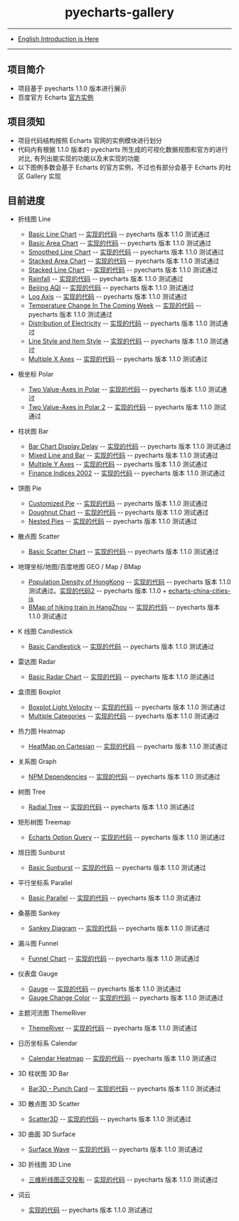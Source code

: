 <h1 align="center">pyecharts-gallery</h1>

---

* [English Introduction is Here](https://github.com/pyecharts/pyecharts-gallery/blob/master/README_EN.md)

---

## 项目简介

* 项目基于 pyecharts 1.1.0 版本进行展示
* 百度官方 Echarts [官方实例](https://echarts.baidu.com/examples/)

## 项目须知

* 项目代码结构按照 Echarts 官网的实例模块进行划分
* 代码内有根据 1.1.0 版本的 pyecharts 所生成的可视化数据视图和官方的进行对比, 有列出能实现的功能以及未实现的功能
* 以下图例多数会基于 Echarts 的官方实例，不过也有部分会基于 Echarts 的社区 Gallery 实现

## 目前进度

* 折线图 Line
    * [Basic Line Chart](https://echarts.baidu.com/examples/editor.html?c=line-simple) -- [实现的代码](https://github.com/pyecharts/pyecharts-gallery/blob/master/Line/basic_line_chart.py) -- pyecharts 版本 1.1.0 测试通过
    * [Basic Area Chart](https://echarts.baidu.com/examples/editor.html?c=area-basic) -- [实现的代码](https://github.com/pyecharts/pyecharts-gallery/blob/master/Line/basic_area_chart.py) -- pyecharts 版本 1.1.0 测试通过
    * [Smoothed Line Chart](https://echarts.baidu.com/examples/editor.html?c=line-smooth) -- [实现的代码](https://github.com/pyecharts/pyecharts-gallery/blob/master/Line/smoothed_line_chart.py) -- pyecharts 版本 1.1.0 测试通过
    * [Stacked Area Chart](https://echarts.baidu.com/examples/editor.html?c=area-stack) -- [实现的代码](https://github.com/pyecharts/pyecharts-gallery/blob/master/Line/stacked_area_chart.py) -- pyecharts 版本 1.1.0 测试通过
    * [Stacked Line Chart](https://echarts.baidu.com/examples/editor.html?c=line-stack) -- [实现的代码](https://github.com/pyecharts/pyecharts-gallery/blob/master/Line/stacked_line_chart.py) -- pyecharts 版本 1.1.0 测试通过
    * [Rainfall](https://echarts.baidu.com/examples/editor.html?c=area-rainfall) -- [实现的代码](https://github.com/pyecharts/pyecharts-gallery/blob/master/Line/rainfall.py) -- pyecharts 版本 1.1.0 测试通过
    * [Beijing AQI](https://echarts.baidu.com/examples/editor.html?c=line-aqi) -- [实现的代码](https://github.com/pyecharts/pyecharts-gallery/blob/master/Line/beijing_aqi.py) -- pyecharts 版本 1.1.0 测试通过
    * [Log Axis](https://www.echartsjs.com/examples/editor.html?c=line-log) -- [实现的代码](https://github.com/pyecharts/pyecharts-gallery/blob/master/Line/log_axis.py) -- pyecharts 版本 1.1.0 测试通过
    * [Temperature Change In The Coming Week](https://echarts.baidu.com/examples/editor.html?c=line-marker) -- [实现的代码](https://github.com/pyecharts/pyecharts-gallery/blob/master/Line/temperature_change_line_chart.py) -- pyecharts 版本 1.1.0 测试通过
    * [Distribution of Electricity](https://www.echartsjs.com/examples/editor.html?c=line-sections) -- [实现的代码](https://github.com/pyecharts/pyecharts-gallery/blob/master/Line/distribution_of_electricity.py) -- pyecharts 版本 1.1.0 测试通过
    * [Line Style and Item Style](https://echarts.baidu.com/examples/editor.html?c=line-style) -- [实现的代码](https://github.com/pyecharts/pyecharts-gallery/blob/master/Line/line_style_and_item_style.py) -- pyecharts 版本 1.1.0 测试通过
    * [Multiple X Axes](https://echarts.baidu.com/examples/editor.html?c=multiple-x-axis) -- [实现的代码](https://github.com/pyecharts/pyecharts-gallery/blob/master/Line/multiple_x_axes.py) -- pyecharts 版本 1.1.0 测试通过

* 极坐标 Polar
    * [Two Value-Axes in Polar](https://www.echartsjs.com/examples/editor.html?c=line-polar) -- [实现的代码](https://github.com/pyecharts/pyecharts-gallery/blob/master/Polar/two_value_axes_in_polar.py) -- pyecharts 版本 1.1.0 测试通过
    * [Two Value-Axes in Polar 2](https://www.echartsjs.com/examples/editor.html?c=line-polar2) -- [实现的代码](https://github.com/pyecharts/pyecharts-gallery/blob/master/Polar/two_value_axes_in_polar_2.py) -- pyecharts 版本 1.1.0 测试通过
    
* 柱状图 Bar
    * [Bar Chart Display Delay](https://echarts.baidu.com/examples/editor.html?c=bar-animation-delay) -- [实现的代码](https://github.com/pyecharts/pyecharts-gallery/blob/master/Bar/bar_chart_display_delay.py) -- pyecharts 版本 1.1.0 测试通过
    * [Mixed Line and Bar](https://echarts.baidu.com/examples/editor.html?c=mix-line-bar) -- [实现的代码](https://github.com/pyecharts/pyecharts-gallery/blob/master/Bar/mixed_bar_and_line.py) -- pyecharts 版本 1.1.0 测试通过
    * [Multiple Y Axes](https://www.echartsjs.com/examples/editor.html?c=multiple-y-axis) -- [实现的代码](https://github.com/pyecharts/pyecharts-gallery/blob/master/Bar/multiple_y_axes.py) -- pyecharts 版本 1.1.0 测试通过
    * [Finance Indices 2002](https://www.echartsjs.com/examples/editor.html?c=mix-timeline-finance) -- [实现的代码](https://github.com/pyecharts/pyecharts-gallery/blob/master/Bar/finance_indices_2002.py) -- pyecharts 版本 1.1.0 测试通过

* 饼图 Pie
    * [Customized Pie](https://echarts.baidu.com/examples/editor.html?c=pie-custom) -- [实现的代码](https://github.com/pyecharts/pyecharts-gallery/blob/master/Pie/customized_pie.py) -- pyecharts 版本 1.1.0 测试通过
    * [Doughnut Chart](https://echarts.baidu.com/examples/editor.html?c=pie-doughnut) -- [实现的代码](https://github.com/pyecharts/pyecharts-gallery/blob/master/Pie/doughnut_chart.py) -- pyecharts 版本 1.1.0 测试通过
    * [Nested Pies](https://echarts.baidu.com/examples/editor.html?c=pie-nest) -- [实现的代码](https://github.com/pyecharts/pyecharts-gallery/blob/master/Pie/nested_pies.py) -- pyecharts 版本 1.1.0 测试通过

* 散点图 Scatter
    * [Basic Scatter Chart](https://echarts.baidu.com/examples/editor.html?c=scatter-simple) -- [实现的代码](https://github.com/pyecharts/pyecharts-gallery/blob/master/Scatter/basic_scatter_chart.py) -- pyecharts 版本 1.1.0 测试通过

* 地理坐标/地图/百度地图 GEO / Map / BMap
    * [Population Density of HongKong](https://echarts.baidu.com/examples/editor.html?c=map-HK) -- [实现的代码](https://github.com/pyecharts/pyecharts-gallery/blob/master/Geo_Map_BMap/population_density_of_HongKong.py) -- pyecharts 版本 1.1.0 测试通过。[实现的代码2](https://github.com/pyecharts/pyecharts-gallery/blob/master/Geo_Map_BMap/population_density_of_HongKong_v2.py) -- pyecharts 版本 1.1.0 + [echarts-china-cities-js](https://github.com/echarts-map/echarts-china-cities-js)
    * [BMap of hiking train in HangZhou](https://echarts.baidu.com/examples/editor.html?c=lines-bmap) -- [实现的代码](https://github.com/pyecharts/pyecharts-gallery/blob/master/Geo_Map_BMap/hiking_trail_in_hangzhou.py) -- pyecharts 版本 1.1.0 测试通过

* K 线图 Candlestick
    * [Basic Candlestick](https://echarts.baidu.com/examples/editor.html?c=candlestick-simple) -- [实现的代码](https://github.com/pyecharts/pyecharts-gallery/blob/master/Candlestick/basic_candlestick.py) -- pyecharts 版本 1.1.0 测试通过

* 雷达图 Radar
    * [Basic Radar Chart](https://echarts.baidu.com/examples/editor.html?c=radar) -- [实现的代码](https://github.com/pyecharts/pyecharts-gallery/blob/master/Radar/basic_radar_chart.py) -- pyecharts 版本 1.1.0 测试通过

* 盒须图 Boxplot
    * [Boxplot Light Velocity](https://echarts.baidu.com/examples/editor.html?c=boxplot-light-velocity) -- [实现的代码](https://github.com/pyecharts/pyecharts-gallery/blob/master/Boxplot/boxplot_light_velocity.py) -- pyecharts 版本 1.1.0 测试通过
    * [Multiple Categories](https://www.echartsjs.com/examples/editor.html?c=boxplot-multi) -- [实现的代码](https://github.com/pyecharts/pyecharts-gallery/blob/master/Boxplot/multiple_categories.py) -- pyecharts 版本 1.1.0 测试通过

* 热力图 Heatmap
    * [HeatMap on Cartesian](https://echarts.baidu.com/examples/editor.html?c=heatmap-cartesian) -- [实现的代码](https://github.com/pyecharts/pyecharts-gallery/blob/master/Heatmap/heatmap_on_cartesian.py) -- pyecharts 版本 1.1.0 测试通过
    
* 关系图 Graph
    * [NPM Dependencies](https://echarts.baidu.com/examples/editor.html?c=graph-npm) -- [实现的代码](https://github.com/pyecharts/pyecharts-gallery/blob/master/Graph/npm_dependencies.py) -- pyecharts 版本 1.1.0 测试通过
    
* 树图 Tree
    * [Radial Tree](https://echarts.baidu.com/examples/editor.html?c=tree-radial) -- [实现的代码](https://github.com/pyecharts/pyecharts-gallery/blob/master/Tree/radial_tree.py) -- pyecharts 版本 1.1.0 测试通过

* 矩形树图 Treemap
    * [Echarts Option Query](https://echarts.baidu.com/examples/editor.html?c=treemap-drill-down) -- [实现的代码](https://github.com/pyecharts/pyecharts-gallery/blob/master/Treemap/echarts_option_query.py) -- pyecharts 版本 1.1.0 测试通过
    
* 旭日图 Sunburst
    * [Basic Sunburst](https://www.echartsjs.com/examples/editor.html?c=sunburst-simple) -- [实现的代码](https://github.com/pyecharts/pyecharts-gallery/blob/master/Sunburst/basic_sunburst.py) -- pyecharts 版本 1.1.0 测试通过

* 平行坐标系 Parallel
    * [Basic Parallel](https://echarts.baidu.com/examples/editor.html?c=parallel-simple) -- [实现的代码](https://github.com/pyecharts/pyecharts-gallery/blob/master/Parallel/basic_parallel.py) -- pyecharts 版本 1.1.0 测试通过

* 桑基图 Sankey
    * [Sankey Diagram](https://echarts.baidu.com/examples/editor.html?c=sankey-energy) -- [实现的代码](https://github.com/pyecharts/pyecharts-gallery/blob/master/Sankey/sankey_diagram.py) -- pyecharts 版本 1.1.0 测试通过

* 漏斗图 Funnel
    * [Funnel Chart](https://echarts.baidu.com/examples/editor.html?c=funnel) -- [实现的代码](https://github.com/pyecharts/pyecharts-gallery/blob/master/Funnel/funnel_chart.py) -- pyecharts 版本 1.1.0 测试通过

* 仪表盘 Gauge
    * [Gauge](https://echarts.baidu.com/examples/editor.html?c=gauge) -- [实现的代码](https://github.com/pyecharts/pyecharts-gallery/blob/master/Gauge/gauge.py) -- pyecharts 版本 1.1.0 测试通过
    * [Gauge Change Color](https://gallery.echartsjs.com/editor.html?c=xH1vxib94f) -- [实现的代码](https://github.com/pyecharts/pyecharts-gallery/blob/master/Gauge/gauge_change_color.py) -- pyecharts 版本 1.1.0 测试通过
    
* 主题河流图 ThemeRiver
    * [ThemeRiver](https://echarts.baidu.com/examples/editor.html?c=themeRiver-basic) -- [实现的代码](https://github.com/pyecharts/pyecharts-gallery/blob/master/ThemeRiver/theme_river.py) -- pyecharts 版本 1.1.0 测试通过

* 日历坐标系 Calendar
    * [Calendar Heatmap](https://echarts.baidu.com/examples/editor.html?c=calendar-heatmap) -- [实现的代码](https://github.com/pyecharts/pyecharts-gallery/blob/master/Calendar/calendar_heatmap.py) -- pyecharts 版本 1.1.0 测试通过

* 3D 柱状图 3D Bar
    * [Bar3D - Punch Card](https://echarts.baidu.com/examples/editor.html?c=bar3d-punch-card&gl=1) -- [实现的代码](https://github.com/pyecharts/pyecharts-gallery/blob/master/Bar3D/bar3d_punch_card.py) -- pyecharts 版本 1.1.0 测试通过

* 3D 散点图 3D Scatter
    * [Scatter3D](https://echarts.baidu.com/examples/editor.html?c=scatter3d&gl=1&theme=dark) -- [实现的代码](https://github.com/pyecharts/pyecharts-gallery/blob/master/Scatter3D/scatter3d.py) -- pyecharts 版本 1.1.0 测试通过

* 3D 曲面 3D Surface
    * [Surface Wave](https://echarts.baidu.com/examples/editor.html?c=surface-wave&gl=1) -- [实现的代码](https://github.com/pyecharts/pyecharts-gallery/blob/master/Surface3D/surface_wave.py) -- pyecharts 版本 1.1.0 测试通过

* 3D 折线图 3D Line
    * [三维折线图正交投影](https://echarts.baidu.com/examples/editor.html?c=line3d-orthographic&gl=1) -- [实现的代码](https://github.com/pyecharts/pyecharts-gallery/blob/master/Line3D/line3d_rectangular_projection.py) -- pyecharts 版本 1.1.0 测试通过

* 词云
    * [实现的代码](https://github.com/pyecharts/pyecharts-gallery/blob/master/WordCloud/basic_wordcloud.py) -- pyecharts 版本 1.1.0 测试通过